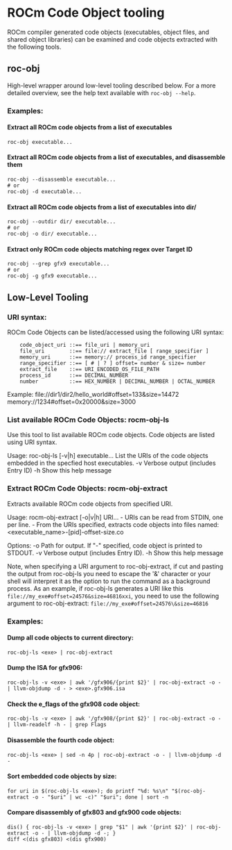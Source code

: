 # ROCm Code Object tooling

ROCm compiler generated code objects (executables, object files, and shared
object libraries) can be examined and code objects extracted with the following
tools.

## roc-obj

High-level wrapper around low-level tooling described below. For a more
detailed overview, see the help text available with `roc-obj --help`.

### Examples:

#### Extract all ROCm code objects from a list of executables
    roc-obj executable...

#### Extract all ROCm code objects from a list of executables, and disassemble them
    roc-obj --disassemble executable...
    # or
    roc-obj -d executable...

#### Extract all ROCm code objects from a list of executables into dir/
    roc-obj --outdir dir/ executable...
    # or
    roc-obj -o dir/ executable...

#### Extract only ROCm code objects matching regex over Target ID
    roc-obj --grep gfx9 executable...
    # or
    roc-obj -g gfx9 executable...

## Low-Level Tooling

### URI syntax:

  ROCm Code Objects can be listed/accessed using the following URI syntax:
```
	code_object_uri ::== file_uri | memory_uri
	file_uri        ::== file:// extract_file [ range_specifier ]
	memory_uri      ::== memory:// process_id range_specifier
	range_specifier ::== [ # | ? ] offset= number & size= number
	extract_file    ::== URI_ENCODED_OS_FILE_PATH
	process_id      ::== DECIMAL_NUMBER
	number          ::== HEX_NUMBER | DECIMAL_NUMBER | OCTAL_NUMBER
```
  Example: file://dir1/dir2/hello_world#offset=133&size=14472
           memory://1234#offset=0x20000&size=3000

### List available ROCm Code Objects: rocm-obj-ls

  Use this tool to list available ROCm code objects.  Code objects are listed using URI syntax.

  Usage: roc-obj-ls [-v|h] executable...
  List the URIs of the code objects embedded in the specfied host executables.
    -v Verbose output (includes Entry ID)
    -h Show this help message


### Extract ROCm Code Objects: rocm-obj-extract

  Extracts available ROCm code objects from specified URI.

  Usage: rocm-obj-extract [-o|v|h] URI...
    - URIs can be read from STDIN, one per line.
    - From the URIs specified, extracts code objects into files named: <executable_name>-[pid<number>]-offset<number>-size<number>.co

  Options:
    -o <path> Path for output. If "-" specified, code object is printed to STDOUT.
    -v        Verbose output (includes Entry ID).
    -h        Show this help message

  Note, when specifying a URI argument to roc-obj-extract, if cut and pasting the output from roc-obj-ls you need to escape the '&' character or your shell will interpret it as the option to run the command as a background process.
  As an example, if roc-obj-ls generates a URI like this ```file://my_exe#offset=24576&size=46816xxi```, you need to use the following argument to roc-obj-extract: ```file://my_exe#offset=24576\&size=46816```

### Examples:

#### Dump all code objects to current directory:
    roc-obj-ls <exe> | roc-obj-extract

#### Dump the ISA for gfx906:
    roc-obj-ls -v <exe> | awk '/gfx906/{print $2}' | roc-obj-extract -o - | llvm-objdump -d - > <exe>.gfx906.isa

#### Check the e_flags of the gfx908 code object:
    roc-obj-ls -v <exe> | awk '/gfx908/{print $2}' | roc-obj-extract -o - | llvm-readelf -h - | grep Flags

#### Disassemble the fourth code object:
    roc-obj-ls <exe> | sed -n 4p | roc-obj-extract -o - | llvm-objdump -d -

#### Sort embedded code objects by size:
    for uri in $(roc-obj-ls <exe>); do printf "%d: %s\n" "$(roc-obj-extract -o - "$uri" | wc -c)" "$uri"; done | sort -n

#### Compare disassembly of gfx803 and gfx900 code objects:
    dis() { roc-obj-ls -v <exe> | grep "$1" | awk '{print $2}' | roc-obj-extract -o - | llvm-objdump -d -; }
    diff <(dis gfx803) <(dis gfx900)

